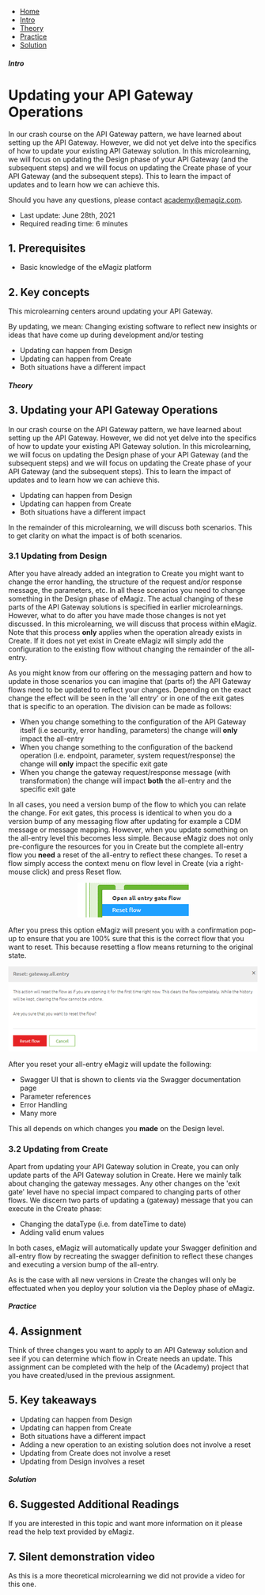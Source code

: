 <div class="ez-academy">
    <div class="ez-academy__body">
        <main class="micro-learning">
        <ul class="doc-nav">
            <li class="doc-nav__item"><a href="../../docs/microlearning/intermediate-api-management-index" class="doc-nav__link">Home</a></li>
            <li class="doc-nav__item"><a href="#intro" class="doc-nav__link">Intro</a></li>
            <li class="doc-nav__item"><a href="#theory" class="doc-nav__link">Theory</a></li>
            <li class="doc-nav__item"><a href="#practice" class="doc-nav__link">Practice</a></li>
            <li class="doc-nav__item"><a href="#solution" class="doc-nav__link">Solution</a></li>
        </ul>

<div class="doc">

##### Intro

# Updating your API Gateway Operations
 
In our crash course on the API Gateway pattern, we have learned about setting up the API Gateway. However, we did not yet delve into the specifics of how to update your existing API Gateway solution. In this microlearning, we will focus on updating the Design phase of your API Gateway (and the subsequent steps) and we will focus on updating the Create phase of your API Gateway (and the subsequent steps). This to learn the impact of updates and to learn how we can achieve this.

Should you have any questions, please contact academy@emagiz.com.

- Last update: June 28th, 2021
- Required reading time: 6 minutes

## 1. Prerequisites
- Basic knowledge of the eMagiz platform

## 2. Key concepts
This microlearning centers around updating your API Gateway.

By updating, we mean: Changing existing software to reflect new insights or ideas that have come up during development and/or testing

- Updating can happen from Design
- Updating can happen from Create
- Both situations have a different impact

##### Theory
  
## 3. Updating your API Gateway Operations

In our crash course on the API Gateway pattern, we have learned about setting up the API Gateway. However, we did not yet delve into the specifics of how to update your existing API Gateway solution. In this microlearning, we will focus on updating the Design phase of your API Gateway (and the subsequent steps) and we will focus on updating the Create phase of your API Gateway (and the subsequent steps). This to learn the impact of updates and to learn how we can achieve this.

- Updating can happen from Design
- Updating can happen from Create
- Both situations have a different impact

In the remainder of this microlearning, we will discuss both scenarios. This to get clarity on what the impact is of both scenarios.

### 3.1 Updating from Design

After you have already added an integration to Create you might want to change the error handling, the structure of the request and/or response message, the parameters, etc. In all these scenarios you need to change something in the Design phase of eMagiz. The actual changing of these parts of the API Gateway solutions is specified in earlier microlearnings. However, what to do after you have made those changes is not yet discussed. In this microlearning, we will discuss that process within eMagiz. Note that this process **only** applies when the operation already exists in Create. If it does not yet exist in Create eMagiz will simply add the configuration to the existing flow without changing the remainder of the all-entry.

As you might know from our offering on the messaging pattern and how to update in those scenarios you can imagine that (parts of) the API Gateway flows need to be updated to reflect your changes. Depending on the exact change the effect will be seen in the 'all entry' or in one of the exit gates that is specific to an operation. The division can be made as follows:

- When you change something to the configuration of the API Gateway itself (i.e security, error handling, parameters) the change will **only** impact the all-entry
- When you change something to the configuration of the backend operation (i.e. endpoint, parameter, system request/response) the change will **only** impact the specific exit gate
- When you change the gateway request/response message (with transformation) the change will impact **both** the all-entry and the specific exit gate

In all cases, you need a version bump of the flow to which you can relate the change. For exit gates, this process is identical to when you do a version bump of any messaging flow after updating for example a CDM message or message mapping. However, when you update something on the all-entry level this becomes less simple. Because eMagiz does not only pre-configure the resources for you in Create but the complete all-entry flow you **need** a reset of the all-entry to reflect these changes. To reset a flow simply access the context menu on flow level in Create (via a right-mouse click) and press Reset flow.

<p align="center"><img src="../../img/microlearning/intermediate-api-management-updating-your-api-gateway-operations--reset-flow-context-menu.png"></p>

After you press this option eMagiz will present you with a confirmation pop-up to ensure that you are 100% sure that this is the correct flow that you want to reset. This because resetting a flow means returning to the original state.

<p align="center"><img src="../../img/microlearning/intermediate-api-management-updating-your-api-gateway-operations--reset-flow-warning.png"></p>

After you reset your all-entry eMagiz will update the following:

- Swagger UI that is shown to clients via the Swagger documentation page
- Parameter references
- Error Handling
- Many more

This all depends on which changes you **made** on the Design level.

### 3.2 Updating from Create

Apart from updating your API Gateway solution in Create, you can only update parts of the API Gateway solution in Create. Here we mainly talk about changing the gateway messages. Any other changes on the 'exit gate' level have no special impact compared to changing parts of other flows. We discern two parts of updating a (gateway) message that you can execute in the Create phase:

- Changing the dataType (i.e. from dateTime to date)
- Adding valid enum values

In both cases, eMagiz will automatically update your Swagger definition and all-entry flow by recreating the swagger definition to reflect these changes and executing a version bump of the all-entry.

As is the case with all new versions in Create the changes will only be effectuated when you deploy your solution via the Deploy phase of eMagiz.

##### Practice

## 4. Assignment

Think of three changes you want to apply to an API Gateway solution and see if you can determine which flow in Create needs an update.
This assignment can be completed with the help of the (Academy) project that you have created/used in the previous assignment.

## 5. Key takeaways

- Updating can happen from Design
- Updating can happen from Create
- Both situations have a different impact
- Adding a new operation to an existing solution does not involve a reset
- Updating from Create does not involve a reset
- Updating from Design involves a reset

##### Solution

## 6. Suggested Additional Readings

If you are interested in this topic and want more information on it please read the help text provided by eMagiz.

## 7. Silent demonstration video

As this is a more theoretical microlearning we did not provide a video for this one.

</div>
</main>
</div>
</div>